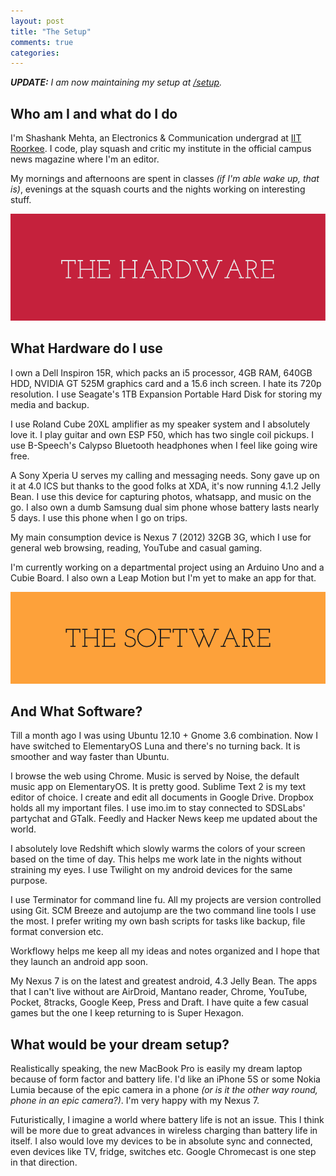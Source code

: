 ```yaml
---
layout: post
title: "The Setup"
comments: true
categories:
---
```


_**UPDATE:** I am now maintaining my setup at [/setup](/setup/)._

## Who am I and what do I do
I'm Shashank Mehta, an Electronics & Communication undergrad at [IIT Roorkee](http://www.iitr.ac.in). I code, play squash and critic my institute in the official campus news magazine where I'm an editor.

My mornings and afternoons are spent in classes *(if I'm able wake up, that is)*, evenings at the squash courts and the nights working on interesting stuff.

<!--more-->

<img src="/images/posts/setup/1.png" />

## What Hardware do I use
I own a Dell Inspiron 15R, which packs an i5 processor, 4GB RAM, 640GB HDD, NVIDIA GT 525M graphics card and a 15.6 inch screen. I hate its 720p resolution. I use Seagate's 1TB Expansion Portable Hard Disk for storing my media and backup.

I use Roland Cube 20XL amplifier as my speaker system and I absolutely love it. I play guitar and own ESP F50, which has two single coil pickups. I use B-Speech's Calypso Bluetooth headphones when I feel like going wire free.

A Sony Xperia U serves my calling and messaging needs. Sony gave up on it at 4.0 ICS but thanks to the good folks at XDA, it's now running 4.1.2 Jelly Bean. I use this device for capturing photos, whatsapp, and music on the go. I also own a dumb Samsung dual sim phone whose battery lasts nearly 5 days. I use this phone when I go on trips.

My main consumption device is Nexus 7 (2012) 32GB 3G, which I use for general web browsing, reading, YouTube and casual gaming.

I'm currently working on a departmental project using an Arduino Uno and a Cubie Board. I also own a Leap Motion but I'm yet to make an app for that.

<img src="/images/posts/setup/2.png" />

## And What Software?
Till a month ago I was using Ubuntu 12.10 + Gnome 3.6 combination. Now I have switched to ElementaryOS Luna and there's no turning back. It is smoother and way faster than Ubuntu.

I browse the web using Chrome. Music is served by Noise, the default music app on ElementaryOS. It is pretty good. Sublime Text 2 is my text editor of choice. I create and edit all documents in Google Drive. Dropbox holds all my important files. I use imo.im to stay connected to SDSLabs' partychat and GTalk. Feedly and Hacker News keep me updated about the world.

I absolutely love Redshift which slowly warms the colors of your screen based on the time of day. This helps me work late in the nights without straining my eyes. I use Twilight on my android devices for the same purpose.

I use Terminator for command line fu. All my projects are version controlled using Git. SCM Breeze and autojump are the two command line tools I use the most. I prefer writing my own bash scripts for tasks like backup, file format conversion etc.

Workflowy helps me keep all my ideas and notes organized and I hope that they launch an android app soon.

My Nexus 7 is on the latest and greatest android, 4.3 Jelly Bean. The apps that I can't live without are AirDroid, Mantano reader, Chrome, YouTube, Pocket, 8tracks, Google Keep, Press and Draft. I have quite a few casual games but the one I keep returning to is Super Hexagon.

## What would be your dream setup?

Realistically speaking, the new MacBook Pro is easily my dream laptop because of form factor and battery life. I'd like an iPhone 5S or some Nokia Lumia because of the epic camera in a phone *(or is it the other way round, phone in an epic camera?)*. I'm very happy with my Nexus 7.

Futuristically, I imagine a world where battery life is not an issue. This I think will be more due to great advances in wireless charging than battery life in itself. I also would love my devices to be in absolute sync and connected, even devices like TV, fridge, switches etc. Google Chromecast is one step in that direction.
